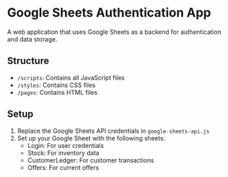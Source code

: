 # Google Sheets Authentication App

A web application that uses Google Sheets as a backend for authentication and data storage.

## Structure
- `/scripts`: Contains all JavaScript files
- `/styles`: Contains CSS files
- `/pages`: Contains HTML files

## Setup
1. Replace the Google Sheets API credentials in `google-sheets-api.js`
2. Set up your Google Sheet with the following sheets:
   - Login: For user credentials
   - Stock: For inventory data
   - CustomerLedger: For customer transactions
   - Offers: For current offers
